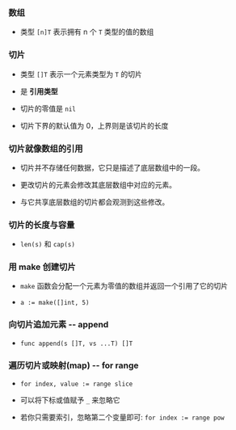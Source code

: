 ### 数组
* 类型 `[n]T` 表示拥有 n 个 `T` 类型的值的数组


### 切片
* 类型 `[]T` 表示一个元素类型为 `T` 的切片

* 是 __引用类型__

* 切片的零值是 `nil`

* 切片下界的默认值为 0，上界则是该切片的长度


### 切片就像数组的引用
* 切片并不存储任何数据，它只是描述了底层数组中的一段。

* 更改切片的元素会修改其底层数组中对应的元素。

* 与它共享底层数组的切片都会观测到这些修改。


### 切片的长度与容量
* `len(s)` 和 `cap(s)`


### 用 make 创建切片
* `make` 函数会分配一个元素为零值的数组并返回一个引用了它的切片

* `a := make([]int, 5)`


### 向切片追加元素 -- append
* `func append(s []T, vs ...T) []T`


### 遍历切片或映射(map) -- for range
* `for index, value := range slice`

* 可以将下标或值赋予 `_` 来忽略它

* 若你只需要索引，忽略第二个变量即可: `for index := range pow`
